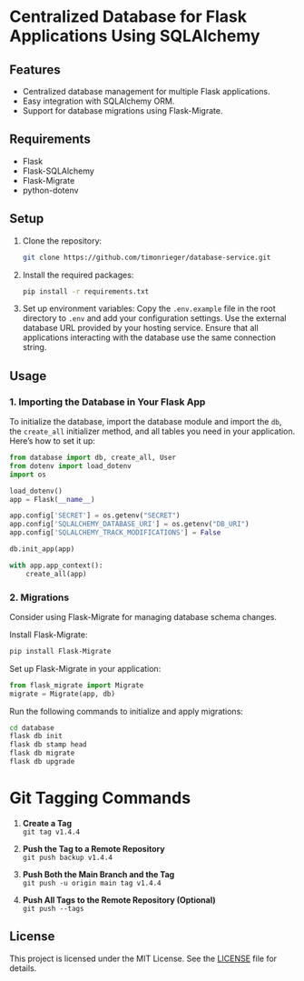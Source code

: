 # Centralized Database for Flask Applications Using SQLAlchemy

## Features

- Centralized database management for multiple Flask applications.
- Easy integration with SQLAlchemy ORM.
- Support for database migrations using Flask-Migrate.

## Requirements

- Flask
- Flask-SQLAlchemy
- Flask-Migrate
- python-dotenv

## Setup

1. Clone the repository:
    ```bash
    git clone https://github.com/timonrieger/database-service.git
    ```

2. Install the required packages:
    ```bash
    pip install -r requirements.txt
    ```

3. Set up environment variables:
    Copy the `.env.example` file in the root directory to `.env` and add your configuration settings. Use the external database URL provided by your hosting service. Ensure that all applications interacting with the database use the same connection string.

## Usage

### 1. Importing the Database in Your Flask App

To initialize the database, import the database module and import the `db`, the `create_all` initializer method, and all tables you need in your application. Here’s how to set it up:

```python
from database import db, create_all, User
from dotenv import load_dotenv
import os

load_dotenv()
app = Flask(__name__)

app.config['SECRET'] = os.getenv("SECRET")
app.config['SQLALCHEMY_DATABASE_URI'] = os.getenv("DB_URI")
app.config['SQLALCHEMY_TRACK_MODIFICATIONS'] = False

db.init_app(app)

with app.app_context():
    create_all(app)
```

### 2. Migrations

Consider using Flask-Migrate for managing database schema changes.

Install Flask-Migrate:
```bash
pip install Flask-Migrate
```

Set up Flask-Migrate in your application:
```python
from flask_migrate import Migrate
migrate = Migrate(app, db)
```

Run the following commands to initialize and apply migrations:
```bash
cd database
flask db init
flask db stamp head
flask db migrate
flask db upgrade
```

# Git Tagging Commands

1. **Create a Tag**  
   `git tag v1.4.4`

2. **Push the Tag to a Remote Repository**  
   `git push backup v1.4.4`

3. **Push Both the Main Branch and the Tag**  
   `git push -u origin main tag v1.4.4`

4. **Push All Tags to the Remote Repository (Optional)**  
   `git push --tags`


## License

This project is licensed under the MIT License. See the [LICENSE](LICENSE) file for details.
